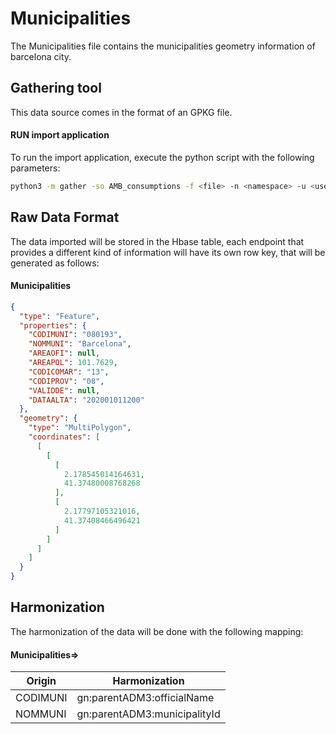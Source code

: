 # Municipalities

The Municipalities file contains the municipalities geometry information of barcelona city.

## Gathering tool

This data source comes in the format of an GPKG file.

#### RUN import application

To run the import application, execute the python script with the following parameters:

```bash
python3 -m gather -so AMB_consumptions -f <file> -n <namespace> -u <user_importing> -tz <file_timezone> -st <storage>
```

## Raw Data Format

The data imported will be stored in the Hbase table, each endpoint that provides a different kind of information will
have its own row key, that will be generated as follows:

#### Municipalities

````json
{
  "type": "Feature",
  "properties": {
    "CODIMUNI": "080193",
    "NOMMUNI": "Barcelona",
    "AREAOFI": null,
    "AREAPOL": 101.7629,
    "CODICOMAR": "13",
    "CODIPROV": "08",
    "VALIDDE": null,
    "DATAALTA": "202001011200"
  },
  "geometry": {
    "type": "MultiPolygon",
    "coordinates": [
      [
        [
          [
            2.178545014164631,
            41.37480008768268
          ],
          [
            2.17797105321016,
            41.37408466496421
          ]
        ]
      ]
    ]
  }
}
````

## Harmonization

The harmonization of the data will be done with the following mapping:

#### Municipalities=>

| Origin   | Harmonization                |
|----------|------------------------------|
| CODIMUNI | gn:parentADM3:officialName   | 
| NOMMUNI  | gn:parentADM3:municipalityId | 



